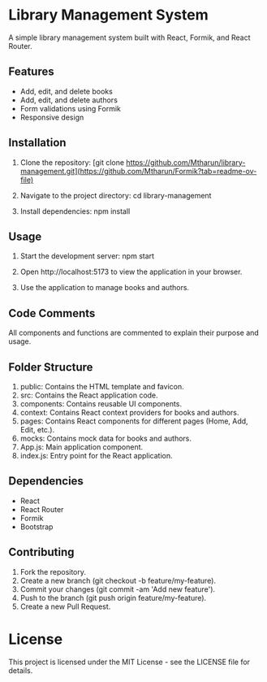 # Library Management System

A simple library management system built with React, Formik, and React Router.

## Features
- Add, edit, and delete books
- Add, edit, and delete authors
- Form validations using Formik
- Responsive design

## Installation

1. Clone the repository:  [git clone https://github.com/Mtharun/library-management.git](https://github.com/Mtharun/Formik?tab=readme-ov-file)

2. Navigate to the project directory:   cd library-management

3. Install dependencies:  npm install


## Usage

1. Start the development server:   npm start

2. Open http://localhost:5173 to view the application in your browser.

3. Use the application to manage books and authors.

## Code Comments

All components and functions are commented to explain their purpose and usage.

## Folder Structure

1. public: Contains the HTML template and favicon.
2. src: Contains the React application code.
3. components: Contains reusable UI components.
4. context: Contains React context providers for books and authors.
5. pages: Contains React components for different pages (Home, Add, Edit, etc.).
6. mocks: Contains mock data for books and authors.
7. App.js: Main application component.
8. index.js: Entry point for the React application.

## Dependencies

- React
- React Router
- Formik
- Bootstrap

## Contributing

1. Fork the repository.
2. Create a new branch (git checkout -b feature/my-feature).
3. Commit your changes (git commit -am 'Add new feature').
4. Push to the branch (git push origin feature/my-feature).
5. Create a new Pull Request.

# License
This project is licensed under the MIT License - see the LICENSE file for details.
